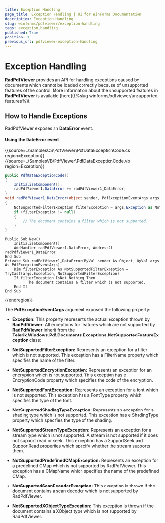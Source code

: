 ```yaml
---
title: Exception Handling
page_title: Exception Handling | UI for WinForms Documentation
description: Exception Handling
slug: winforms/pdfviewer/exception-handling
tags: exception,handling
published: True
position: 9
previous_url: pdfviewer-exception-handling
---
```


# Exception Handling

__RadPdfViewer__ provides an API for handling exceptions caused by documents which cannot be loaded correctly because of unsupported features of the control. More information about the unsupported features in __RadPdfViewer__ is available [here]({%slug winforms/pdfviewer/unsupported-features%}).

## How to Handle Exceptions

RadPdfViewer exposes an __DataError__ event.

#### Using the DateError event

{{source=..\SamplesCS\PdfViewer\PdfDataExceptionCode.cs region=Exception}} 
{{source=..\SamplesVB\PdfViewer\PdfDataExceptionCode.vb region=Exception}} 

````C#
public PdfDataExceptionCode()
{
    InitializeComponent();
    radPdfViewer1.DataError += radPdfViewer1_DataError;
}
void radPdfViewer1_DataError(object sender, PdfExceptionEventArgs args)
{
    NotSupportedFilterException filterException = args.Exception as NotSupportedFilterException;
    if (filterException != null)
    {
        // The document contains a filter which is not supported.
    }
}

````
````VB.NET
Public Sub New()
    InitializeComponent()
    AddHandler radPdfViewer1.DataError, AddressOf radPdfViewer1_DataError
End Sub
Private Sub radPdfViewer1_DataError(ByVal sender As Object, ByVal args As PdfExceptionEventArgs)
    Dim filterException As NotSupportedFilterException = TryCast(args.Exception, NotSupportedFilterException)
    If filterException IsNot Nothing Then
        ' The document contains a filter which is not supported.
    End If
End Sub

````

{{endregion}}

The __PdfExceptionEventArgs__ argument exposed the following property:

* __Exception:__ This property represents the actual exception thrown by __RadPdfViewer__. All exceptions for features which are not supported by __RadPdfViewer__ inherit from the __Telerik.Windows.Pdf.Documents.Exceptions.NotSupportedFeatureException__ class:

* __NotSupportedFilterException:__ Represents an exception for a filter which is not supported. This exception has a FilterName property which specifies the name of the filter.

* __NotSupportedEncryptionException:__ Represents an exception for an encryption which is not supported. This exception has e EncryptionCode property which specifies the code of the encryption.

* __NotSupportedFontException:__ Represents an exception for a font which is not supported. This exception has a FontType property which specifies the type of the font.

* __NotSupportedShadingTypeException:__ Represents an exception for a shading type which is not supported. This exception has e ShadingType property which specifies the type of the shading.

* __NotSupportedStreamTypeException:__ Represents an exception for a stream type which is not supported. A stream is not supported if it does not support read or seek. This exception has a SupportSeek and SupportRead properties which specify whether the stream supports them.

* __NotSupportedPredefinedCMapException:__ Represents an exception for a predefined CMap which is not supported by RadPdfViewer. This exception has a CMapName which specifies the name of the predefined CMap.

* __NotSupportedScanDecoderException:__ This exception is thrown if the document contains a scan decoder which is not supported by RadPdfViewer.

* __NotSupportedXObjectTypeException:__ This exception is thrown if the document contains a XObject type which is not supported by RadPdfViewer.